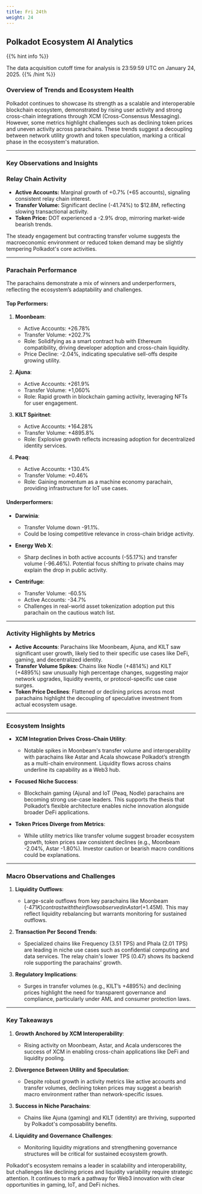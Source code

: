 ```yaml
---
title: Fri 24th
weight: 24
---
```


## **Polkadot Ecosystem AI Analytics**
{{% hint info %}}

The data acquisition cutoff time for analysis is 23:59:59 UTC on January 24, 2025.
{{% /hint %}}

### Overview of Trends and Ecosystem Health
Polkadot continues to showcase its strength as a scalable and interoperable blockchain ecosystem, demonstrated by rising user activity and strong cross-chain integrations through XCM (Cross-Consensus Messaging). However, some metrics highlight challenges such as declining token prices and uneven activity across parachains. These trends suggest a decoupling between network utility growth and token speculation, marking a critical phase in the ecosystem's maturation.

---

### Key Observations and Insights

### **Relay Chain Activity**
- **Active Accounts:** Marginal growth of +0.7% (+65 accounts), signaling consistent relay chain interest.
- **Transfer Volume:** Significant decline (-41.74%) to $12.8M, reflecting slowing transactional activity.
- **Token Price:** DOT experienced a -2.9% drop, mirroring market-wide bearish trends.

The steady engagement but contracting transfer volume suggests the macroeconomic environment or reduced token demand may be slightly tempering Polkadot's core activities.

---

### **Parachain Performance**
The parachains demonstrate a mix of winners and underperformers, reflecting the ecosystem’s adaptability and challenges.

#### **Top Performers**:
1. **Moonbeam**:
   - Active Accounts: +26.78%
   - Transfer Volume: +202.7%
   - Role: Solidifying as a smart contract hub with Ethereum compatibility, driving developer adoption and cross-chain liquidity.
   - Price Decline: -2.04%, indicating speculative sell-offs despite growing utility.

2. **Ajuna**:
   - Active Accounts: +261.9%
   - Transfer Volume: +1,060%
   - Role: Rapid growth in blockchain gaming activity, leveraging NFTs for user engagement.

3. **KILT Spiritnet**:
   - Active Accounts: +164.28%
   - Transfer Volume: +4895.8%
   - Role: Explosive growth reflects increasing adoption for decentralized identity services.

4. **Peaq**:
   - Active Accounts: +130.4%
   - Transfer Volume: +0.46%
   - Role: Gaining momentum as a machine economy parachain, providing infrastructure for IoT use cases.

#### **Underperformers**:
- **Darwinia**:
  - Transfer Volume down -91.1%.
  - Could be losing competitive relevance in cross-chain bridge activity.

- **Energy Web X**:
  - Sharp declines in both active accounts (-55.17%) and transfer volume (-96.46%). Potential focus shifting to private chains may explain the drop in public activity.

- **Centrifuge**:
  - Transfer Volume: -60.5%
  - Active Accounts: -34.7%
  - Challenges in real-world asset tokenization adoption put this parachain on the cautious watch list.

---

### **Activity Highlights by Metrics**
- **Active Accounts**: Parachains like Moonbeam, Ajuna, and KILT saw significant user growth, likely tied to their specific use cases like DeFi, gaming, and decentralized identity.
- **Transfer Volume Spikes**: Chains like Nodle (+4814%) and KILT (+4895%) saw unusually high percentage changes, suggesting major network upgrades, liquidity events, or protocol-specific use case surges.
- **Token Price Declines**: Flattened or declining prices across most parachains highlight the decoupling of speculative investment from actual ecosystem usage.

---

### **Ecosystem Insights**
- **XCM Integration Drives Cross-Chain Utility**:
  - Notable spikes in Moonbeam's transfer volume and interoperability with parachains like Astar and Acala showcase Polkadot’s strength as a multi-chain environment. Liquidity flows across chains underline its capability as a Web3 hub.

- **Focused Niche Success**:
  - Blockchain gaming (Ajuna) and IoT (Peaq, Nodle) parachains are becoming strong use-case leaders. This supports the thesis that Polkadot’s flexible architecture enables niche innovation alongside broader DeFi applications.

- **Token Prices Diverge from Metrics**:
  - While utility metrics like transfer volume suggest broader ecosystem growth, token prices saw consistent declines (e.g., Moonbeam -2.04%, Astar -1.80%). Investor caution or bearish macro conditions could be explanations.

---

### Macro Observations and Challenges
1. **Liquidity Outflows**:
   - Large-scale outflows from key parachains like Moonbeam (-$471K) contrast with the inflows observed in Astar (+$1.45M). This may reflect liquidity rebalancing but warrants monitoring for sustained outflows.

2. **Transaction Per Second Trends**:
   - Specialized chains like Frequency (3.51 TPS) and Phala (2.01 TPS) are leading in niche use cases such as confidential computing and data services. The relay chain's lower TPS (0.47) shows its backend role supporting the parachains' growth.

3. **Regulatory Implications**:
   - Surges in transfer volumes (e.g., KILT’s +4895%) and declining prices highlight the need for transparent governance and compliance, particularly under AML and consumer protection laws.

---

### Key Takeaways
1. **Growth Anchored by XCM Interoperability**:
   - Rising activity on Moonbeam, Astar, and Acala underscores the success of XCM in enabling cross-chain applications like DeFi and liquidity pooling.

2. **Divergence Between Utility and Speculation**:
   - Despite robust growth in activity metrics like active accounts and transfer volumes, declining token prices may suggest a bearish macro environment rather than network-specific issues.

3. **Success in Niche Parachains**:
   - Chains like Ajuna (gaming) and KILT (identity) are thriving, supported by Polkadot's composability benefits.

4. **Liquidity and Governance Challenges**:
   - Monitoring liquidity migrations and strengthening governance structures will be critical for sustained ecosystem growth.

Polkadot's ecosystem remains a leader in scalability and interoperability, but challenges like declining prices and liquidity variability require strategic attention. It continues to mark a pathway for Web3 innovation with clear opportunities in gaming, IoT, and DeFi niches.
